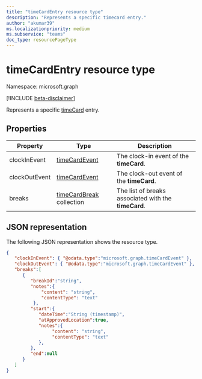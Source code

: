 ```yaml
---
title: "timeCardEntry resource type"
description: "Represents a specific timecard entry."
author: "akumar39"
ms.localizationpriority: medium
ms.subservice: "teams"
doc_type: resourcePageType
---
```


# timeCardEntry resource type

Namespace: microsoft.graph

[!INCLUDE [beta-disclaimer](../../includes/beta-disclaimer.md)]

Represents a specific [timeCard](timecard.md) entry.

## Properties
|Property               |Type           |Description                                                                |
|-----------------------|---------------|---------------------------------------------------------------------------|
| clockInEvent       |[timeCardEvent](timecardevent.md)    | The clock-in event of the **timeCard**.|
| clockOutEvent			        |[timeCardEvent](timecardevent.md)  |The clock-out event of the **timeCard**. |
| breaks 	|[timeCardBreak](timecardbreak.md) collection    |The list of breaks associated with the **timeCard**.|


## JSON representation

The following JSON representation shows the resource type.

<!-- {
  "blockType": "resource",
  "keyProperty": "id",
  "@odata.type": "microsoft.graph.timeCardEntry"
}-->
```json
{
   "clockInEvent": { "@odata.type":"microsoft.graph.timeCardEvent" },
   "clockOutEvent": { "@odata.type":"microsoft.graph.timeCardEvent" },
   "breaks":[
      {
         "breakId":"string",
         "notes":{
             "content": "string",
             "contentType": "text"
          },
         "start":{
            "dateTime":"String (timestamp)",
            "atApprovedLocation":true,
            "notes":{
                 "content": "string",
                 "contentType": "text"
            },
         },
         "end":null
      }
   ]
}
```


<!-- uuid: 8fcb5dbc-d5aa-4681-8e31-b001d5168d79
2015-10-25 14:57:30 UTC -->
<!--
{
  "type": "#page.annotation",
  "description": "timecardentry resource",
  "keywords": "",
  "section": "documentation",
  "tocPath": "",
  "suppressions": []
}
-->
